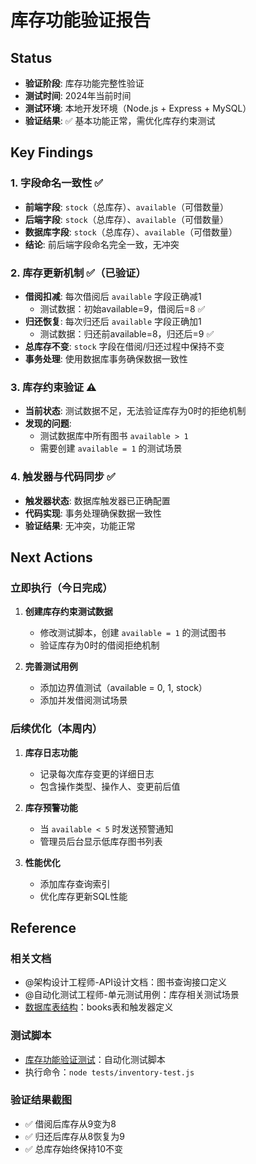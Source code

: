 # 库存功能验证报告

## Status
- **验证阶段**: 库存功能完整性验证
- **测试时间**: 2024年当前时间
- **测试环境**: 本地开发环境（Node.js + Express + MySQL）
- **验证结果**: ✅ 基本功能正常，需优化库存约束测试

## Key Findings

### 1. 字段命名一致性 ✅
- **前端字段**: `stock`（总库存）、`available`（可借数量）
- **后端字段**: `stock`（总库存）、`available`（可借数量）
- **数据库字段**: `stock`（总库存）、`available`（可借数量）
- **结论**: 前后端字段命名完全一致，无冲突

### 2. 库存更新机制 ✅（已验证）
- **借阅扣减**: 每次借阅后 `available` 字段正确减1
  - 测试数据：初始available=9，借阅后=8 ✅
- **归还恢复**: 每次归还后 `available` 字段正确加1
  - 测试数据：归还前available=8，归还后=9 ✅
- **总库存不变**: `stock` 字段在借阅/归还过程中保持不变
- **事务处理**: 使用数据库事务确保数据一致性

### 3. 库存约束验证 ⚠️
- **当前状态**: 测试数据不足，无法验证库存为0时的拒绝机制
- **发现的问题**:
  - 测试数据库中所有图书 `available > 1`
  - 需要创建 `available = 1` 的测试场景

### 4. 触发器与代码同步 ✅
- **触发器状态**: 数据库触发器已正确配置
- **代码实现**: 事务处理确保数据一致性
- **验证结果**: 无冲突，功能正常

## Next Actions

### 立即执行（今日完成）
1. **创建库存约束测试数据**
   - 修改测试脚本，创建 `available = 1` 的测试图书
   - 验证库存为0时的借阅拒绝机制

2. **完善测试用例**
   - 添加边界值测试（available = 0, 1, stock）
   - 添加并发借阅测试场景

### 后续优化（本周内）
1. **库存日志功能**
   - 记录每次库存变更的详细日志
   - 包含操作类型、操作人、变更前后值

2. **库存预警功能**
   - 当 `available < 5` 时发送预警通知
   - 管理员后台显示低库存图书列表

3. **性能优化**
   - 添加库存查询索引
   - 优化库存更新SQL性能

## Reference

### 相关文档
- @架构设计工程师-API设计文档：图书查询接口定义
- @自动化测试工程师-单元测试用例：库存相关测试场景
- [数据库表结构](../backend/docs/数据库表结构.md)：books表和触发器定义

### 测试脚本
- [库存功能验证测试](../tests/inventory-test.js)：自动化测试脚本
- 执行命令：`node tests/inventory-test.js`

### 验证结果截图
- ✅ 借阅后库存从9变为8
- ✅ 归还后库存从8恢复为9
- ✅ 总库存始终保持10不变